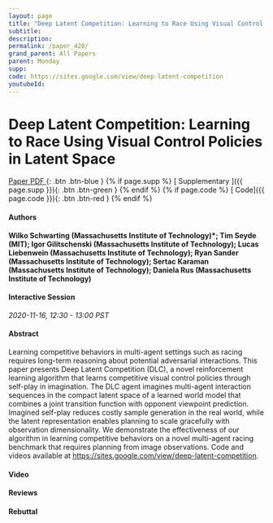 ```yaml
---
layout: page
title: "Deep Latent Competition: Learning to Race Using Visual Control Policies in Latent Space"
subtitle: 
description:
permalink: /paper_420/
grand_parent: All Papers
parent: Monday
supp: 
code: https://sites.google.com/view/deep-latent-competition
youtubeId: 
---
```


# Deep Latent Competition: Learning to Race Using Visual Control Policies in Latent Space

[<i class="fa fa-file-text-o" aria-hidden="true"></i> Paper PDF ](https://drive.google.com/file/d/1WLenYQ2yaMYKxI0sH9XEvOxGWnt74RIx/view){: .btn .btn-blue } {% if page.supp %} [<i class="fa fa-file-text-o" aria-hidden="true"></i> Supplementary ]({{ page.supp }}){: .btn .btn-green } {% endif %} {% if page.code %} [<i class="fa fa-github" aria-hidden="true"></i> Code]({{ page.code }}){: .btn .btn-red }
{% endif %}

#### Authors
**Wilko Schwarting (Massachusetts Institute of Technology)*; Tim Seyde (MIT); Igor Gilitschenski (Massachusetts Institute of Technology); Lucas Liebenwein (Massachusetts Institute of Technology); Ryan Sander (Massachusetts Institute of Technology); Sertac Karaman (Massachusetts Institute of Technology); Daniela Rus (Massachusetts Institute of Technology)**

#### Interactive Session
*2020-11-16, 12:30 - 13:00 PST*

#### Abstract
Learning competitive behaviors in multi-agent settings such as racing requires long-term reasoning about potential adversarial interactions. This paper presents Deep Latent Competition (DLC), a novel reinforcement learning algorithm that learns competitive visual control policies through self-play in imagination. The DLC agent imagines multi-agent interaction sequences in the compact latent space of a learned world model that combines a joint transition function with opponent viewpoint prediction. Imagined self-play reduces costly sample generation in the real world, while the latent representation enables planning to scale gracefully with observation dimensionality.  We demonstrate the effectiveness of our algorithm in learning competitive behaviors on a novel multi-agent racing benchmark that requires planning from image observations. Code and videos available at <a href="https://sites.google.com/view/deep-latent-competition" target="_blank">https://sites.google.com/view/deep-latent-competition</a>.

#### Video 

#### Reviews

#### Rebuttal
